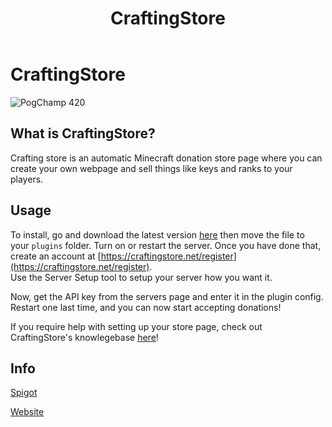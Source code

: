 ﻿---
id: craftingstore
title: CraftingStore
hide_title: true
hide_table_of_contents: false
sidebar_label: CraftingStore
description: How to enable donations on your server!
keywords:
  - CraftingStore
  - Bloom.host
  - donations
  - plugins
  - Bloom.host
  - Minecraft
image: https://bloom.host/assets/images/logo.png
---

# **CraftingStore**
![PogChamp 420](https://craftingstore.net/assets/img/logo/dark.png)

## What is CraftingStore?

Crafting store is an automatic Minecraft donation store page where you can create your own webpage and sell things like keys and ranks to your players.  

## Usage
To install, go and download the latest version [here](https://www.spigotmc.org/resources/craftingstore-net-free-minecraft-donation-system-1-16-compatible.31331/) then move the file to your `plugins` folder. Turn on or restart the server. Once you have done that, create an account at [https://craftingstore.net/register](https://craftingstore.net/register).  
Use the Server Setup tool to setup your server how you want it.

Now, get the API key from the servers page and enter it in the plugin config. Restart one last time, and you can now start accepting donations!  

If you require help with setting up your store page, check out CraftingStore's knowlegebase [here](https://help.craftingstore.net/)!  

## Info

[Spigot](https://www.spigotmc.org/resources/craftingstore-net-free-minecraft-donation-system-1-16-compatible.31331/)  

[Website](https://craftingstore.net/)

